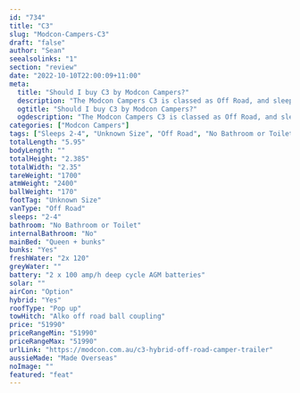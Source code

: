 ```yaml
---
id: "734"
title: "C3"
slug: "Modcon-Campers-C3"
draft: "false"
author: "Sean"
seealsolinks: "1"
section: "review"
date: "2022-10-10T22:00:09+11:00"
meta:
  title: "Should I buy C3 by Modcon Campers?"
  description: "The Modcon Campers C3 is classed as Off Road, and sleeps 2-4 people. It is Made Overseas and comes in at Unknown Size. It generally has No Bathroom or Toilet."
  ogtitle: "Should I buy C3 by Modcon Campers?"
  ogdescription: "The Modcon Campers C3 is classed as Off Road, and sleeps 2-4 people. It is Made Overseas and comes in at Unknown Size. It generally has No Bathroom or Toilet."
categories: ["Modcon Campers"]
tags: ["Sleeps 2-4", "Unknown Size", "Off Road", "No Bathroom or Toilet", "Pop up", "50 - 60k"]
totalLength: "5.95"
bodyLength: ""
totalHeight: "2.385"
totalWidth: "2.35"
tareWeight: "1700"
atmWeight: "2400"
ballWeight: "170"
footTag: "Unknown Size"
vanType: "Off Road"
sleeps: "2-4"
bathroom: "No Bathroom or Toilet"
internalBathroom: "No"
mainBed: "Queen + bunks"
bunks: "Yes"
freshWater: "2x 120"
greyWater: ""
battery: "2 x 100 amp/h deep cycle AGM batteries"
solar: ""
airCon: "Option"
hybrid: "Yes"
roofType: "Pop up"
towHitch: "Alko off road ball coupling"
price: "51990"
priceRangeMin: "51990"
priceRangeMax: "51990"
urlLink: "https://modcon.com.au/c3-hybrid-off-road-camper-trailer"
aussieMade: "Made Overseas"
noImage: ""
featured: "feat"
---
```

